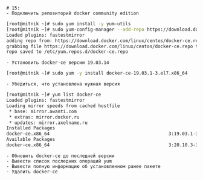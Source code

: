 	# 15:
	- Подключить репозиторий docker community edition
```bash
[root@mitnik ~]# sudo yum install -y yum-utils
[root@mitnik ~]# sudo yum-config-manager --add-repo https://download.docker.com/linux/centos/docker-ce.repo
Loaded plugins: fastestmirror
adding repo from: https://download.docker.com/linux/centos/docker-ce.repo
grabbing file https://download.docker.com/linux/centos/docker-ce.repo to /etc/yum.repos.d/docker-ce.repo
repo saved to /etc/yum.repos.d/docker-ce.repo
```
	- Установить docker-ce версии 19.03.14
```bash
[root@mitnik ~]# sudo yum -y install docker-ce-19.03.1-3.el7.x86_64
```
	- Убедиться, что установлена нужная версия
```bash
[root@mitnik ~]# yum list docker-ce
Loaded plugins: fastestmirror
Loading mirror speeds from cached hostfile
 * base: mirror.awanti.com
 * extras: mirror.docker.ru
 * updates: mirror.axelname.ru
Installed Packages
docker-ce.x86_64                                            3:19.03.1-3.el7                                             @docker-ce-stable
Available Packages
docker-ce.x86_64                                            3:20.10.3-3.el7                                             docker-ce-stable
```
	- Обновить docker-ce до последней версии
	- Вывести список последних операций yum
	- Вывести полную информацию об установленном ранее пакете
	- Удалить docker-ce

